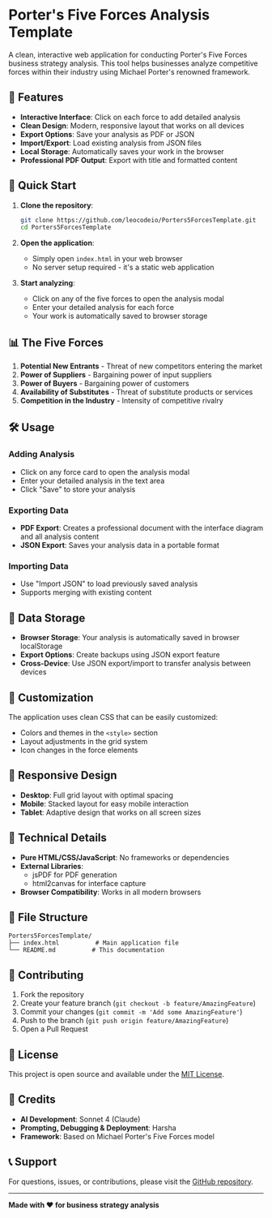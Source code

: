 # Porter's Five Forces Analysis Template

A clean, interactive web application for conducting Porter's Five Forces business strategy analysis. This tool helps businesses analyze competitive forces within their industry using Michael Porter's renowned framework.

## 🌟 Features

- **Interactive Interface**: Click on each force to add detailed analysis
- **Clean Design**: Modern, responsive layout that works on all devices
- **Export Options**: Save your analysis as PDF or JSON
- **Import/Export**: Load existing analysis from JSON files
- **Local Storage**: Automatically saves your work in the browser
- **Professional PDF Output**: Export with title and formatted content

## 🚀 Quick Start

1. **Clone the repository**:
   ```bash
   git clone https://github.com/leocodeio/Porters5ForcesTemplate.git
   cd Porters5ForcesTemplate
   ```

2. **Open the application**:
   - Simply open `index.html` in your web browser
   - No server setup required - it's a static web application

3. **Start analyzing**:
   - Click on any of the five forces to open the analysis modal
   - Enter your detailed analysis for each force
   - Your work is automatically saved to browser storage

## 📊 The Five Forces

1. **Potential New Entrants** - Threat of new competitors entering the market
2. **Power of Suppliers** - Bargaining power of input suppliers
3. **Power of Buyers** - Bargaining power of customers
4. **Availability of Substitutes** - Threat of substitute products or services
5. **Competition in the Industry** - Intensity of competitive rivalry

## 🛠️ Usage

### Adding Analysis
- Click on any force card to open the analysis modal
- Enter your detailed analysis in the text area
- Click "Save" to store your analysis

### Exporting Data
- **PDF Export**: Creates a professional document with the interface diagram and all analysis content
- **JSON Export**: Saves your analysis data in a portable format

### Importing Data
- Use "Import JSON" to load previously saved analysis
- Supports merging with existing content

## 💾 Data Storage

- **Browser Storage**: Your analysis is automatically saved in browser localStorage
- **Export Options**: Create backups using JSON export feature
- **Cross-Device**: Use JSON export/import to transfer analysis between devices

## 🎨 Customization

The application uses clean CSS that can be easily customized:
- Colors and themes in the `<style>` section
- Layout adjustments in the grid system
- Icon changes in the force elements

## 📱 Responsive Design

- **Desktop**: Full grid layout with optimal spacing
- **Mobile**: Stacked layout for easy mobile interaction
- **Tablet**: Adaptive design that works on all screen sizes

## 🔧 Technical Details

- **Pure HTML/CSS/JavaScript**: No frameworks or dependencies
- **External Libraries**: 
  - jsPDF for PDF generation
  - html2canvas for interface capture
- **Browser Compatibility**: Works in all modern browsers

## 📄 File Structure

```
Porters5ForcesTemplate/
├── index.html          # Main application file
└── README.md          # This documentation
```

## 🤝 Contributing

1. Fork the repository
2. Create your feature branch (`git checkout -b feature/AmazingFeature`)
3. Commit your changes (`git commit -m 'Add some AmazingFeature'`)
4. Push to the branch (`git push origin feature/AmazingFeature`)
5. Open a Pull Request

## 📝 License

This project is open source and available under the [MIT License](LICENSE).

## 🙏 Credits

- **AI Development**: Sonnet 4 (Claude)
- **Prompting, Debugging & Deployment**: Harsha
- **Framework**: Based on Michael Porter's Five Forces model

## 📞 Support

For questions, issues, or contributions, please visit the [GitHub repository](https://github.com/leocodeio/Porters5ForcesTemplate.git).

---

**Made with ❤️ for business strategy analysis**
